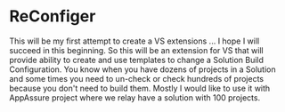 # ReConfiger
This will be my first attempt to create a VS extensions ... I hope I will succeed in this beginning. So this will be an extension for VS that will provide ability to create and use templates to change a Solution Build Configuration. You know when you have dozens of projects in a Solution and some times you need to un-check  or check hundreds of projects because you don't need to build them. Mostly I would like to use it with AppAssure project where we relay have a solution with 100 projects. 
